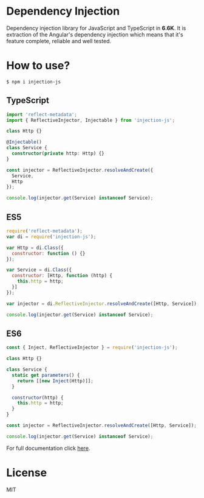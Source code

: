 # Dependency Injection

Dependency injection library for JavaScript and TypeScript in **6.6K**. It is extraction of the Angular's dependency injection which means that it's feature complete, reliable and well tested.

# How to use?

```
$ npm i injection-js
```

## TypeScript

```ts
import 'reflect-metadata';
import { ReflectiveInjector, Injectable } from 'injection-js';

class Http {}

@Injectable()
class Service {
  constructor(private http: Http) {}
}

const injector = ReflectiveInjector.resolveAndCreate({
  Service,
  Http
});

console.log(injector.get(Service) instanceof Service);
```

## ES5

```js
require('reflect-metadata');
var di = require('injection-js');

var Http = di.Class({
  constructor: function () {}
});

var Service = di.Class({
  constructor: [Http, function (http) {
    this.http = http;
  }]
});

var injector = di.ReflectiveInjector.resolveAndCreate([Http, Service]);

console.log(injector.get(Service) instanceof Service);
```

## ES6

```js
const { Inject, ReflectiveInjector } = require('injection-js');

class Http {}

class Service {
  static get parameters() {
    return [[new Inject(Http)]];
  }

  constructor(http) {
    this.http = http;
  }
}

const injector = ReflectiveInjector.resolveAndCreate([Http, Service]);

console.log(injector.get(Service) instanceof Service);
```

For full documentation click [here](https://angular.io/docs/ts/latest/guide/dependency-injection.html).

# License

MIT

